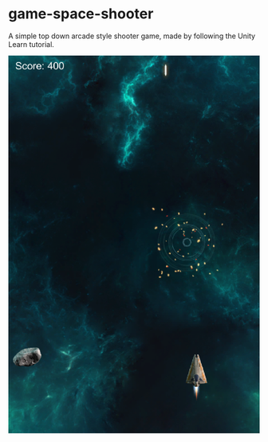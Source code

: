 # game-space-shooter

A simple top down arcade style shooter game, made by following the Unity Learn tutorial.

![](media/14890724035770.png)